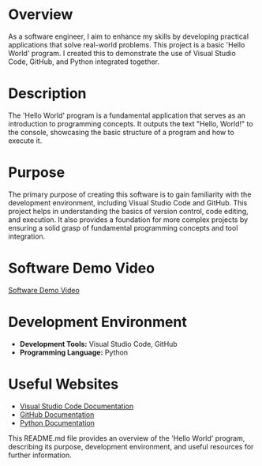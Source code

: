 # Overview

As a software engineer, I aim to enhance my skills by developing practical applications that solve real-world problems. This project is a basic 'Hello World' program. I created this to demonstrate the use of Visual Studio Code, GitHub, and Python integrated together.

# Description

The 'Hello World' program is a fundamental application that serves as an introduction to programming concepts. It outputs the text "Hello, World!" to the console, showcasing the basic structure of a program and how to execute it.

# Purpose

The primary purpose of creating this software is to gain familiarity with the development environment, including Visual Studio Code and GitHub. This project helps in understanding the basics of version control, code editing, and execution. It also provides a foundation for more complex projects by ensuring a solid grasp of fundamental programming concepts and tool integration.

# Software Demo Video

[Software Demo Video](http://youtube.link.goes.here)

# Development Environment

- **Development Tools:** Visual Studio Code, GitHub
- **Programming Language:** Python

# Useful Websites

* [Visual Studio Code Documentation](https://code.visualstudio.com/docs)
* [GitHub Documentation](https://docs.github.com/)
* [Python Documentation](https://docs.python.org/3/)

This README.md file provides an overview of the 'Hello World' program, describing its purpose, development environment, and useful resources for further information.
